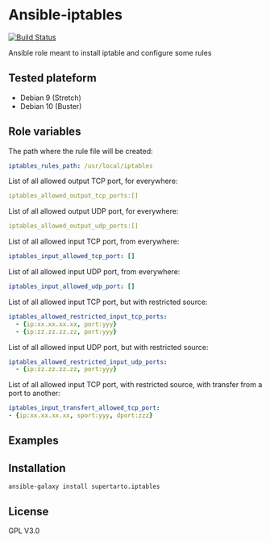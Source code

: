 # Ansible-iptables
[![Build Status](https://travis-ci.org/supertarto/ansible-iptables.svg?branch=master)](https://travis-ci.org/supertarto/ansible-iptables)

Ansible role meant to install iptable and configure some rules

## Tested plateform
* Debian 9 (Stretch)
* Debian 10 (Buster)

## Role variables

The path where the rule file will be created:
```yaml
iptables_rules_path: /usr/local/iptables
```
List of all allowed output TCP port, for everywhere:
```yaml
iptables_allowed_output_tcp_ports:[]
```
List of all allowed output UDP port, for everywhere:
```yaml
iptables_allowed_output_udp_ports:[]
```
List of all allowed input TCP port, from everywhere:
```yaml
iptables_input_allowed_tcp_port: []
```
List of all allowed input UDP port, from everywhere:
```yaml
iptables_input_allowed_udp_port: []
```
List of all allowed input TCP port, but with restricted source:
```yaml
iptables_allowed_restricted_input_tcp_ports:
  - {ip:xx.xx.xx.xx, port:yyy}
  - {ip:zz.zz.zz.zz, port:yyy}
```
List of all allowed input UDP port, but with restricted source:
```yaml
iptables_allowed_restricted_input_udp_ports:
  - {ip:zz.zz.zz.zz, port:yyy}
```
List of all allowed input TCP port, with restricted source, with transfer from a port to another:
```yaml
iptables_input_transfert_allowed_tcp_port:
- {ip:xx.xx.xx.xx, sport:yyy, dport:zzz}
```

## Examples
## Installation
```
ansible-galaxy install supertarto.iptables
```
## License
GPL V3.0
